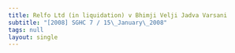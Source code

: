 ```yaml
---
title: Relfo Ltd (in liquidation) v Bhimji Velji Jadva Varsani
subtitle: "[2008] SGHC 7 / 15\_January\_2008"
tags: null
layout: single
---
```


